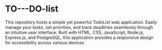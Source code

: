 # TO---DO-list
This repository hosts a simple yet powerful TodoList web application. Easily manage your tasks, set priorities, and track deadlines seamlessly through an intuitive user interface. Built with HTML, CSS, JavaScript, Node.js, Express.js, and PostgreSQL, this application provides a responsive design for accessibility across various devices
